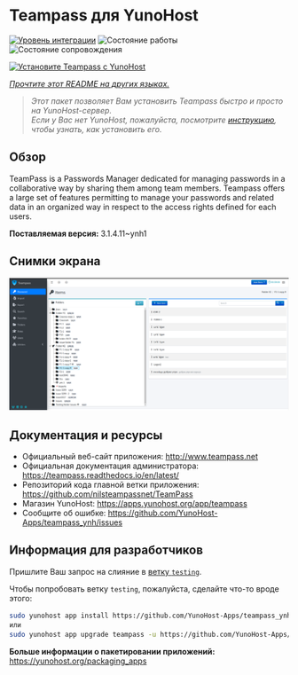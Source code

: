 <!--
Важно: этот README был автоматически сгенерирован <https://github.com/YunoHost/apps/tree/master/tools/readme_generator>
Он НЕ ДОЛЖЕН редактироваться вручную.
-->

# Teampass для YunoHost

[![Уровень интеграции](https://apps.yunohost.org/badge/integration/teampass)](https://ci-apps.yunohost.org/ci/apps/teampass/)
![Состояние работы](https://apps.yunohost.org/badge/state/teampass)
![Состояние сопровождения](https://apps.yunohost.org/badge/maintained/teampass)

[![Установите Teampass с YunoHost](https://install-app.yunohost.org/install-with-yunohost.svg)](https://install-app.yunohost.org/?app=teampass)

*[Прочтите этот README на других языках.](./ALL_README.md)*

> *Этот пакет позволяет Вам установить Teampass быстро и просто на YunoHost-сервер.*  
> *Если у Вас нет YunoHost, пожалуйста, посмотрите [инструкцию](https://yunohost.org/install), чтобы узнать, как установить его.*

## Обзор

TeamPass is a Passwords Manager dedicated for managing passwords in a collaborative way by sharing them among team members.
Teampass offers a large set of features permitting to manage your passwords and related data in an organized way in respect to the access rights defined for each users.


**Поставляемая версия:** 3.1.4.11~ynh1

## Снимки экрана

![Снимок экрана Teampass](./doc/screenshots/screenshot.png)

## Документация и ресурсы

- Официальный веб-сайт приложения: <http://www.teampass.net>
- Официальная документация администратора: <https://teampass.readthedocs.io/en/latest/>
- Репозиторий кода главной ветки приложения: <https://github.com/nilsteampassnet/TeamPass>
- Магазин YunoHost: <https://apps.yunohost.org/app/teampass>
- Сообщите об ошибке: <https://github.com/YunoHost-Apps/teampass_ynh/issues>

## Информация для разработчиков

Пришлите Ваш запрос на слияние в [ветку `testing`](https://github.com/YunoHost-Apps/teampass_ynh/tree/testing).

Чтобы попробовать ветку `testing`, пожалуйста, сделайте что-то вроде этого:

```bash
sudo yunohost app install https://github.com/YunoHost-Apps/teampass_ynh/tree/testing --debug
или
sudo yunohost app upgrade teampass -u https://github.com/YunoHost-Apps/teampass_ynh/tree/testing --debug
```

**Больше информации о пакетировании приложений:** <https://yunohost.org/packaging_apps>
